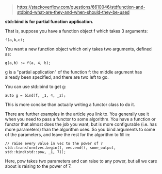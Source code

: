 
> https://stackoverflow.com/questions/6610046/stdfunction-and-stdbind-what-are-they-and-when-should-they-be-used

**std::bind is for partial function application.**

That is, suppose you have a function object f which takes 3 arguments:
~~~
f(a,b,c);
~~~

You want a new function object which only takes two arguments, defined as:
~~~
g(a,b) := f(a, 4, b);
~~~
g is a "partial application" of the function f: the middle argument has already been specified, and there are two left to go.

You can use std::bind to get g:
~~~
auto g = bind(f, _1, 4, _2);
~~~
This is more concise than actually writing a functor class to do it.

There are further examples in the article you link to. You generally use it when you need to pass a functor to some algorithm. You have a function or functor that almost does the job you want, but is more configurable (i.e. has more parameters) than the algorithm uses. So you bind arguments to some of the parameters, and leave the rest for the algorithm to fill in:
~~~
// raise every value in vec to the power of 7
std::transform(vec.begin(), vec.end(), some_output, std::bind(std::pow, _1, 7));
~~~
Here, pow takes two parameters and can raise to any power, but all we care about is raising to the power of 7.
